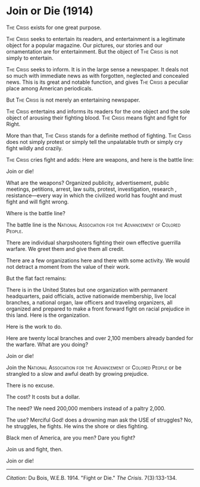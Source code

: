 # Join or Die (1914)

<span style="font-variant:small-caps;">The Crisis</span> exists for one great purpose.

<span style="font-variant:small-caps;">The Crisis</span> seeks to entertain its readers, and entertainment is a legitimate object for a popular magazine. Our pictures, our stories and our ornamentation are for entertainment. But the object of <span style="font-variant:small-caps;">The Crisis</span> is not simply to entertain.

<span style="font-variant:small-caps;">The Crisis</span> seeks to inform. It is in the large sense a newspaper. It deals not so much with immediate news as with forgotten, neglected and concealed news. This is its great and notable
function, and gives <span style="font-variant:small-caps;">The Crisis</span> a peculiar place among American periodicals.

But <span style="font-variant:small-caps;">The Crisis</span> is not merely an entertaining newspaper.

<span style="font-variant:small-caps;">The Crisis</span> entertains and informs its readers for the one object and the sole object of arousing their fighting blood. <span style="font-variant:small-caps;">The Crisis</span> means fight and fight for Right.

More than that, <span style="font-variant:small-caps;">The Crisis</span> stands for a definite method of fighting. <span style="font-variant:small-caps;">The Crisis</span> does not simply protest or simply tell the unpalatable truth or simply cry fight wildly and crazily.

<span style="font-variant:small-caps;">The Crisis</span> cries fight and adds: Here are weapons, and here is the battle line:

Join or die!

What are the weapons? Organized publicity, advertisement, public meetings, petitions, arrest, law suits, protest, investigation, research , resistance—every way in which the civilized world has fought and must fight and will fight wrong.

Where is the battle line?

The battle line is the <span style="font-variant:small-caps;">National Association for the Advancement of Colored People</span>.

There are individual sharpshooters fighting their own effective guerrilla warfare. We greet them and give them all credit.

There are a few organizations here and there with some activity. We would not detract a moment from the value of their work.

But the flat fact remains:

There is in the United States but one organization with permanent headquarters, paid officials, active nation­wide membership, live local branches, a national organ, law officers and traveling organizers, all organized and prepared to make a front forward fight on racial prejudice in this land.
Here is the organization.

Here is the work to do.

Here are twenty local branches and over 2,100 members already banded for the warfare.
What are you doing?

Join or die!

Join the <span style="font-variant:small-caps;">National Association for the Advancement of Colored People</span> or be strangled to a slow and awful death by growing prejudice.

There is no excuse.

The cost? It costs but a dollar.

The need? We need 200,000 members instead of a paltry 2,000.

The use? Merciful God! does a drowning man ask the USE of struggles? No, he struggles, he fights. He wins the shore or dies fighting.

Black men of America, are you men? Dare you fight?

Join us and fight, then.

Join or die!



______________
*Citation:* Du Bois, W.E.B. 1914. "Fight or Die." *The Crisis*. 7(3):133-134.
